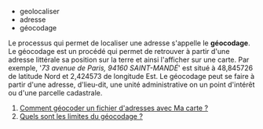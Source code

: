 - geolocaliser
- adresse
- géocodage

Le processus qui permet de localiser une adresse s'appelle le **géocodage**.   
Le géocodage est un procédé qui permet de retrouver à partir d'une adresse littérale sa position sur la terre et ainsi l'afficher sur une carte.
Par exemple, '*73 avenue de Paris, 94160 SAINT-MANDÉ*' est situé à 48,845726 de latitude Nord et 2,424573 de longitude Est.
Le géocodage peut se faire à partir d'une adresse, d'lieu-dit, une unité administrative on un point d'intérêt ou d'une parcelle cadastrale.

1. [Comment géocoder un fichier d'adresses avec Ma carte ?](./Comment_géocoder_un_fichier_d'adresses.md)
2. [Quels sont les limites du géocodage ?](./les_limites_du_géocodage.md)
